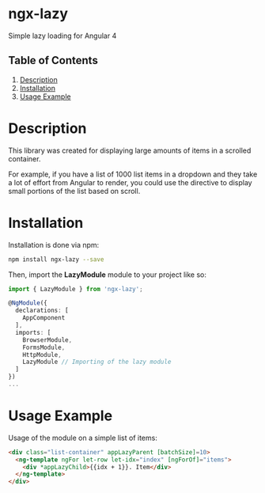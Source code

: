 # ngx-lazy
Simple lazy loading for Angular 4

## Table of Contents
1. [Description](#description)
2. [Installation](#installation)
2. [Usage Example](#usage-example)

# Description
This library was created for displaying large amounts of items in a scrolled container.

For example, if you have a list of 1000 list items in a dropdown and they take a lot of effort from Angular to render, you could use the directive to display small portions of the list based on scroll.

# Installation
Installation is done via npm:
```bash
npm install ngx-lazy --save
```

Then, import the **LazyModule** module to your project like so:
```typescript
import { LazyModule } from 'ngx-lazy';

@NgModule({
  declarations: [
    AppComponent
  ],
  imports: [
    BrowserModule,
    FormsModule,
    HttpModule,
    LazyModule // Importing of the lazy module
  ]
})
...

```

# Usage Example
Usage of the module on a simple list of items:
```html
<div class="list-container" appLazyParent [batchSize]=10>
  <ng-template ngFor let-row let-idx="index" [ngForOf]="items">
    <div *appLazyChild>{{idx + 1}}. Item</div>
  </ng-template>
</div>
```